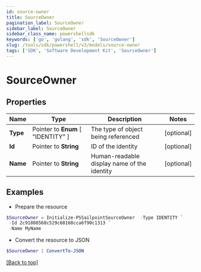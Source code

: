 ```yaml
---
id: source-owner
title: SourceOwner
pagination_label: SourceOwner
sidebar_label: SourceOwner
sidebar_class_name: powershellsdk
keywords: ['go', 'golang', 'sdk', 'SourceOwner'] 
slug: /tools/sdk/powershell/v3/models/source-owner
tags: ['SDK', 'Software Development Kit', 'SourceOwner']
---
```



# SourceOwner

## Properties

Name | Type | Description | Notes
------------ | ------------- | ------------- | -------------
**Type** |  Pointer to  **Enum** [  "IDENTITY" ] | The type of object being referenced | [optional] 
**Id** |  Pointer to **String** | ID of the identity | [optional] 
**Name** |  Pointer to **String** | Human-readable display name of the identity | [optional] 

## Examples

- Prepare the resource
```powershell
$SourceOwner = Initialize-PSSailpointSourceOwner  -Type IDENTITY `
 -Id 2c91808568c529c60168cca6f90c1313 `
 -Name MyName
```

- Convert the resource to JSON
```powershell
$SourceOwner | ConvertTo-JSON
```


[[Back to top]](#) 

